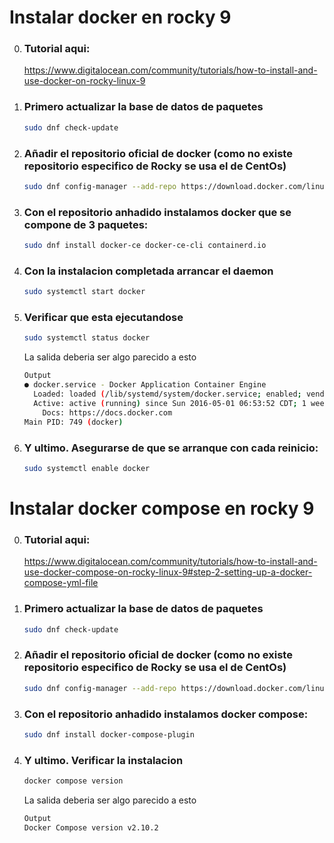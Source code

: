 # Instalar docker en rocky 9

0. ### Tutorial aqui: 

    https://www.digitalocean.com/community/tutorials/how-to-install-and-use-docker-on-rocky-linux-9

1. ### Primero actualizar la base de datos de paquetes

    ```bash
    sudo dnf check-update
    ```
2. ### Añadir el repositorio oficial de docker (como no existe repositorio especifico de Rocky se usa el de CentOs)

    ```bash
    sudo dnf config-manager --add-repo https://download.docker.com/linux/centos/docker-ce.repo
    ```

3. ### Con el repositorio anhadido instalamos docker que se compone de 3 paquetes:

    ```bash
    sudo dnf install docker-ce docker-ce-cli containerd.io
    ```

4. ### Con la instalacion completada arrancar el daemon

    ```bash
    sudo systemctl start docker
    ```
5. ### Verificar que esta ejecutandose

    ```bash
    sudo systemctl status docker
    ```
    La salida deberia ser algo parecido a esto
    ```bash
    Output
    ● docker.service - Docker Application Container Engine
      Loaded: loaded (/lib/systemd/system/docker.service; enabled; vendor preset: enabled)
      Active: active (running) since Sun 2016-05-01 06:53:52 CDT; 1 weeks 3 days ago
        Docs: https://docs.docker.com
    Main PID: 749 (docker)
    ```

6. ### Y ultimo. Asegurarse de que se arranque con cada reinicio:

    ```bash
    sudo systemctl enable docker
    ```


# Instalar docker compose en rocky 9

0. ### Tutorial aqui: 

    https://www.digitalocean.com/community/tutorials/how-to-install-and-use-docker-compose-on-rocky-linux-9#step-2-setting-up-a-docker-compose-yml-file

1. ### Primero actualizar la base de datos de paquetes

    ```bash
    sudo dnf check-update
    ```
2. ### Añadir el repositorio oficial de docker (como no existe repositorio especifico de Rocky se usa el de CentOs)

    ```bash
    sudo dnf config-manager --add-repo https://download.docker.com/linux/centos/docker-ce.repo
    ```

3. ### Con el repositorio anhadido instalamos docker compose:

    ```bash
    sudo dnf install docker-compose-plugin
    ```

4. ### Y ultimo. Verificar la instalacion

    ```bash
    docker compose version
    ```
    La salida deberia ser algo parecido a esto
    ```bash
    Output
    Docker Compose version v2.10.2
    ```



